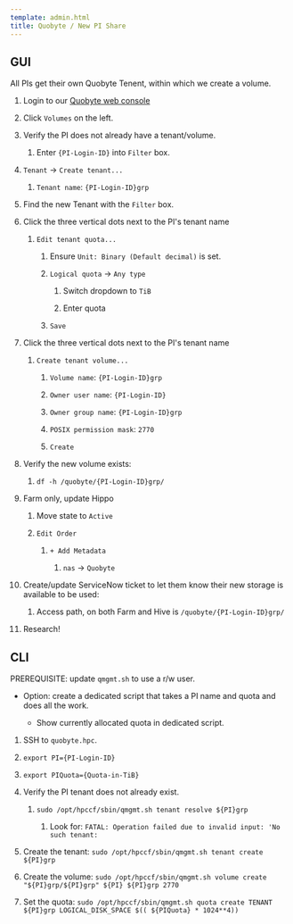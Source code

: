 ```yaml
---
template: admin.html
title: Quobyte / New PI Share
---
```


## GUI

All PIs get their own Quobyte Tenent, within which we create a volume.

1. Login to our [Quobyte web console](https://quobyte.hpc.ucdavis.edu:7443/)

1. Click `Volumes` on the left.

1. Verify the PI does not already have a tenant/volume.

    1. Enter `{PI-Login-ID}` into `Filter` box.

1. `Tenant` -> `Create tenant...`

    1. `Tenant name`: `{PI-Login-ID}grp`

1. Find the new Tenant with the `Filter` box.

1. Click the three vertical dots next to the PI's tenant name

    1. `Edit tenant quota...`

        1. Ensure `Unit: Binary (Default decimal)` is set.

        1. `Logical quota` -> `Any type`

            1. Switch dropdown to `TiB`

            1. Enter quota

        1. `Save`

1. Click the three vertical dots next to the PI's tenant name

    1. `Create tenant volume...`

        1. `Volume name`: `{PI-Login-ID}grp`

        1. `Owner user name`: `{PI-Login-ID}`

        1. `Owner group name`: `{PI-Login-ID}grp`

        1. `POSIX permission mask`: `2770`

        1. `Create`

1. Verify the new volume exists:

    1. `df -h /quobyte/{PI-Login-ID}grp/`

1. Farm only, update Hippo

    1. Move state to `Active`

    1. `Edit Order`

        1. `+ Add Metadata`

            1. `nas` -> `Quobyte`

1. Create/update ServiceNow ticket to let them know their new storage is available to be used:

    1. Access path, on both Farm and Hive is `/quobyte/{PI-Login-ID}grp/`

1. Research!

## CLI

PREREQUISITE: update `qmgmt.sh` to use a r/w user.

-   Option: create a dedicated script that takes a PI name and quota and does all the work.

    -   Show currently allocated quota in dedicated script.

[]()

1. SSH to `quobyte.hpc`.

1. `export PI={PI-Login-ID}`

1. `export PIQuota={Quota-in-TiB}`

1. Verify the PI tenant does not already exist.

    1. `sudo /opt/hpccf/sbin/qmgmt.sh tenant resolve ${PI}grp`

        1. Look for: `FATAL: Operation failed due to invalid input: 'No such tenant: `

1. Create the tenant: `sudo /opt/hpccf/sbin/qmgmt.sh tenant create ${PI}grp`

1. Create the volume: `sudo /opt/hpccf/sbin/qmgmt.sh volume create "${PI}grp/${PI}grp" ${PI} ${PI}grp 2770`

1. Set the quota:
   `sudo /opt/hpccf/sbin/qmgmt.sh quota create TENANT ${PI}grp LOGICAL_DISK_SPACE $(( ${PIQuota} * 1024**4))`
